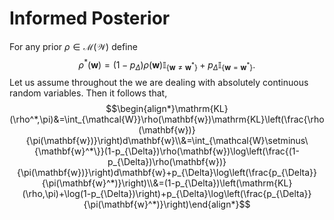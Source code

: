# Informed Posterior

For any prior $\rho\in\mathcal{M}(\mathcal{W})$ define $$\rho^*(\mathbf{w})=(1-p_{\Delta})\rho(\mathbf{w})\mathbb{I}_{\{\mathbf{w}\neq\mathbf{w}^*\}}+p_{\Delta}\mathbb{I}_{\{\mathbf{w}=\mathbf{w}^*\}}.$$ Let us assume throughout the we are dealing with absolutely continuous random variables. Then it follows that, $$\begin{align*}\mathrm{KL}(\rho^*,\pi)&=\int_{\mathcal{W}}\rho(\mathbf{w})\mathrm{KL}\left(\frac{\rho(\mathbf{w})}{\pi(\mathbf{w})}\right)d\mathbf{w}\\&=\int_{\mathcal{W}\setminus\{\mathbf{w}^*\}}(1-p_{\Delta})\rho(\mathbf{w})\log\left(\frac{(1-p_{\Delta})\rho(\mathbf{w})}{\pi(\mathbf{w})}\right)d\mathbf{w}+p_{\Delta}\log\left(\frac{p_{\Delta}}{\pi(\mathbf{w}^*)}\right)\\&=(1-p_{\Delta})\left(\mathrm{KL}(\rho,\pi)+\log(1-p_{\Delta})\right)+p_{\Delta}\log\left(\frac{p_{\Delta}}{\pi(\mathbf{w}^*)}\right)\end{align*}$$